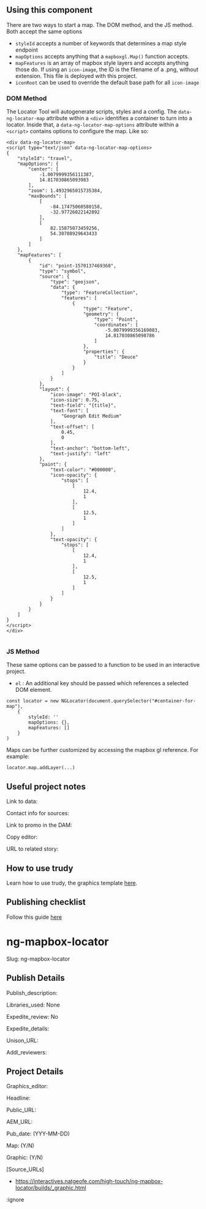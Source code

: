 ## Using this component

There are two ways to start a map. The DOM method, and the JS method. Both accept the same options

- `styleId` accepts a number of keywords that determines a map style endpoint
- `mapOptions` accepts anything that a `mapboxgl.Map()` function accepts.
- `mapFeatures` is an array of mapbox style layers and accepts anything those do. If using an `icon-image`, the ID is the filename of a .png, without extension. This file is deployed with this project.
- `iconRoot` can be used to override the default base path for all `icon-image`


### DOM Method

The Locator Tool will autogenerate scripts, styles and a config. The `data-ng-locator-map` attribute within a `<div>` identifies a container to turn into a locator. Inside that, a `data-ng-locator-map-options` attribute within a `<script>` contains options to configure the map. Like so:

```
<div data-ng-locator-map>
<script type="text/json" data-ng-locator-map-options>
{
    "styleId": "travel",
    "mapOptions": {
        "center": [
            -1.0079999356111387,
            14.817030865093983
        ],
        "zoom": 1.4932965015735384,
        "maxBounds": [
            [
                -84.17475060580158,
                -32.97726022142892
            ],
            [
                82.15875073459256,
                54.30708929643433
            ]
        ]
    },
    "mapFeatures": [
        {
            "id": "point-1570137469368",
            "type": "symbol",
            "source": {
                "type": "geojson",
                "data": {
                    "type": "FeatureCollection",
                    "features": [
                        {
                            "type": "Feature",
                            "geometry": {
                                "type": "Point",
                                "coordinates": [
                                    -5.0079999356169083,
                                    14.817030865098786
                                ]
                            },
                            "properties": {
                                "title": "Deuce"
                            }
                        }
                    ]
                }
            },
            "layout": {
                "icon-image": "POI-black",
                "icon-size": 0.75,
                "text-field": "{title}",
                "text-font": [
                    "Geograph Edit Medium"
                ],
                "text-offset": [
                    0.45,
                    0
                ],
                "text-anchor": "bottom-left",
                "text-justify": "left"
            },
            "paint": {
                "text-color": "#000000",
                "icon-opacity": {
                    "stops": [
                        [
                            12.4,
                            1
                        ],
                        [
                            12.5,
                            1
                        ]
                    ]
                },
                "text-opacity": {
                    "stops": [
                        [
                            12.4,
                            1
                        ],
                        [
                            12.5,
                            1
                        ]
                    ]
                }
            }
        }
    ]
}
</script>
</div>
            
```

### JS Method

These same options can be passed to a function to be used in an interactive project. 

- `el` : An additional key should be passed which references a selected DOM element.

```
const locator = new NGLocator(document.querySelector("#container-for-map"), 
    {
        styleId: '' 
        mapOptions: {}, 
        mapFeatures: []
    }
)
```

Maps can be further customized by accessing the mapbox gl reference. For example: 

```
locator.map.addLayer(...)
```


## Useful project notes

Link to data: 

Contact info for sources: 

Link to promo in the DAM: 

Copy editor: 

URL to related story: 

## How to use trudy

Learn how to use trudy, the graphics template [here](https://drive.google.com/drive/folders/0B9f4BeCssbwoYW9LM2hydTZxQmc?usp=sharing).

## Publishing checklist

Follow this guide [here](https://docs.google.com/document/d/1c734ZEgYKZbE6BIoDhChHoFOFBpMucqqjPiwWKItaGM/edit)


# ng-mapbox-locator


Slug: ng-mapbox-locator

## Publish Details

<!--Brief description of what you have built, and changed since last publish-->
Publish_description: 

<!-- Javascript libraries: Leave blank if you're using common libraries or are on deadline-->
Libraries_used: None

<!-- Should this review be expedited? -->
Expedite_review: No
<!-- If "Yes": 1) include requested date/time details here, and 2) ping @here in #interactives-reviewers Slack after publishing-->
Expedite_details: 

<!-- Link to the graphic in unison -->
Unison_URL:

<!-- Who else should be notified about this review? Use the format @gitlabFirstName.gitlabLastName -->
Addl_reviewers:

## Project Details

Graphics_editor: 

Headline: 

Public_URL: 

AEM_URL: 

Pub_date: 
(YYY-MM-DD)

Map: 
(Y/N)

Graphic: 
(Y/N)


[Source_URLs]
* https://interactives.natgeofe.com/high-touch/ng-mapbox-locator/builds/_graphic.html

:ignore 
